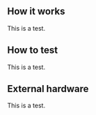 <!---

This file is used to generate your project datasheet. Please fill in the information below and delete any unused
sections.

You can also include images in this folder and reference them in the markdown. Each image must be less than
512 kb in size, and the combined size of all images must be less than 1 MB.
-->

## How it works

<!-- Explain how your project works -->

This is a test.

## How to test

<!-- Explain how to use your project -->

This is a test.

## External hardware

<!-- List external hardware used in your project (e.g. PMOD, LED display, etc), if any -->

This is a test.
